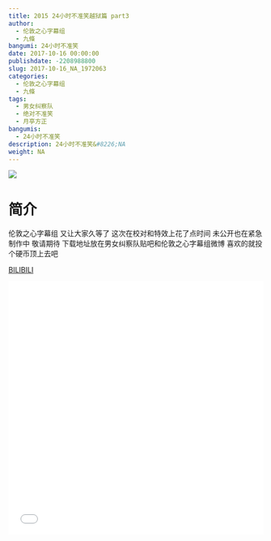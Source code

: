 ```yaml
---
title: 2015 24小时不准笑越狱篇 part3
author: 
  - 伦敦之心字幕组
  - 九條
bangumi: 24小时不准笑
date: 2017-10-16 00:00:00
publishdate: -2208988800
slug: 2017-10-16_NA_1972063
categories: 
  - 伦敦之心字幕组
  - 九條
tags: 
  - 男女纠察队
  - 绝对不准笑
  - 月亭方正
bangumis: 
  - 24小时不准笑
description: 24小时不准笑&#8226;NA
weight: NA
---
```


![](https://i.imgur.com/rSljXpf.jpg)

# 简介  
伦敦之心字幕组 又让大家久等了 这次在校对和特效上花了点时间 未公开也在紧急制作中 敬请期待 下载地址放在男女纠察队贴吧和伦敦之心字幕组微博  喜欢的就投个硬币顶上去吧

  [BILIBILI](https://www.bilibili.com/video/av1972063/)


  <iframe src="//www.bilibili.com/html/html5player.html?cid=3048199&aid=1972063" width="100%" height="500" frameborder="0" allowfullscreen="allowfullscreen"></iframe>
